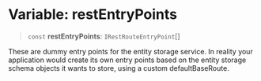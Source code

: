 # Variable: restEntryPoints

> `const` **restEntryPoints**: `IRestRouteEntryPoint`[]

These are dummy entry points for the entity storage service.
In reality your application would create its own entry points based on the
entity storage schema objects it wants to store, using a custom defaultBaseRoute.
